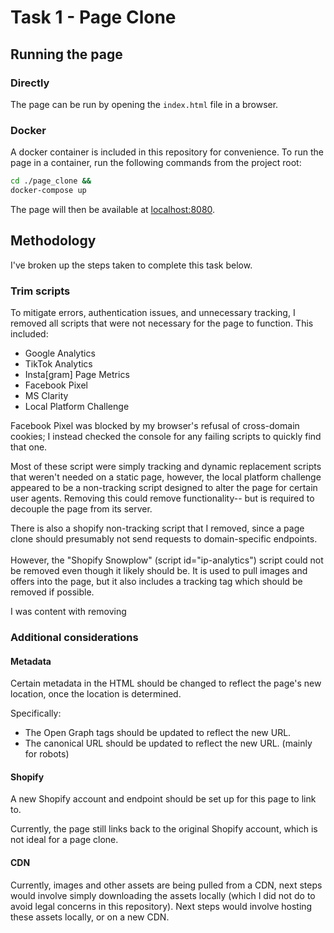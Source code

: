 # Task 1 - Page Clone
## Running the page
### Directly
The page can be run by opening the `index.html` file in a browser.
### Docker
A docker container is included in this repository for convenience. To run the page in a container, run the following commands from the project root:
```bash
cd ./page_clone &&
docker-compose up
```
The page will then be available at [localhost:8080](http://localhost:8080).
## Methodology
I've broken up the steps taken to complete this task below.
### Trim scripts
To mitigate errors, authentication issues, and unnecessary tracking, I removed all scripts that were not necessary for the page to function. This included:
* Google Analytics
* TikTok Analytics
* Insta[gram] Page Metrics
* Facebook Pixel
* MS Clarity
* Local Platform Challenge

Facebook Pixel was blocked by my browser's refusal of cross-domain cookies; I instead checked the console for any failing scripts to quickly find that one.

Most of these script were simply tracking and dynamic replacement scripts that weren't needed on a static page, however, the local platform challenge appeared to be a non-tracking script designed to alter the page for certain user agents. Removing this could remove functionality-- but is required to decouple the page from its server.

There is also a shopify non-tracking script that I removed, since a page clone should presumably not send requests to domain-specific endpoints. <br> <br>
However, the "Shopify Snowplow" (script id="ip-analytics") script could not be removed even though it likely should be. It is used to pull images and offers into the page, but it also includes a tracking tag which should be removed if possible.


I was content with removing 


### Additional considerations

#### Metadata
Certain metadata in the HTML should be changed to reflect the page's new location, once the location is determined. 

Specifically: 
* The Open Graph tags should be updated to reflect the new URL.
* The canonical URL should be updated to reflect the new URL. (mainly for robots)


#### Shopify
A new Shopify account and endpoint should be set up for this page to link to.

Currently, the page still links back to the original Shopify account, which is not ideal for a page clone.

#### CDN
Currently, images and other assets are being pulled from a CDN, next steps would involve simply downloading the assets locally (which I did not do to avoid legal concerns in this repository).
Next steps would involve hosting these assets locally, or on a new CDN.
